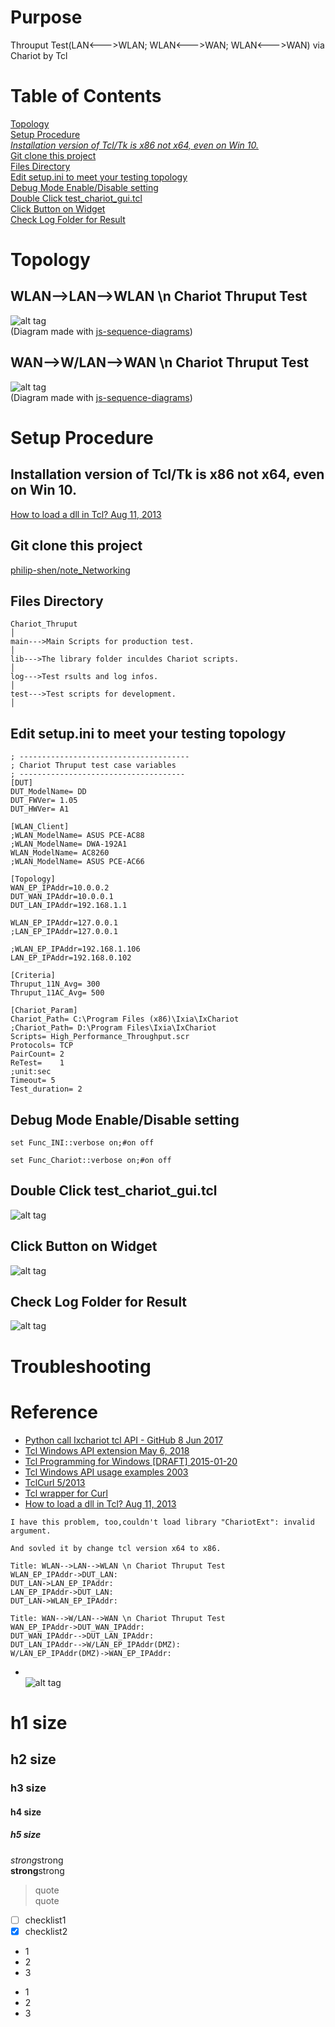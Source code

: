 # Purpose
Throuput Test(LAN<--->WLAN; WLAN<--->WAN; WLAN<--->WAN) via Chariot by Tcl

# Table of Contents  
[Topology](#topology)  
[Setup Procedure](#setup-procedure)  
    [*Installation version of Tcl/Tk is x86 not x64, even on Win 10.*](#installation-version-of-tcltk-is-x86-not-x64-even-on-win-10)  
    [Git clone this project](#git-clone-this-project)  
    [Files Directory](#files-directory)  
    [Edit setup.ini to meet your testing topology](#edit-setupini-to-meet-your-testing-topology)  
    [Debug Mode Enable/Disable setting](#debug-mode-enabledisable-setting)  
    [Double Click test_chariot_gui.tcl](#double-click-test_chariot_guitcl)  
    [Click Button on Widget](#click-button-on-widget)  
    [Check Log Folder for Result](#check-log-folder-for-result)  

# Topology  
## WLAN-->LAN-->WLAN \n Chariot Thruput Test  
![alt tag](https://i.imgur.com/hkKDpW6.jpg)  
(Diagram made with [js-sequence-diagrams](https://bramp.github.io/js-sequence-diagrams/))  

## WAN-->W/LAN-->WAN \n Chariot Thruput Test  
![alt tag](https://i.imgur.com/RiAvpgf.jpg)  
(Diagram made with [js-sequence-diagrams](https://bramp.github.io/js-sequence-diagrams/))  

# Setup Procedure  
## Installation version of Tcl/Tk is x86 not x64, even on Win 10.
[How to load a dll in Tcl? Aug 11, 2013](https://stackoverflow.com/questions/18171997/how-to-load-a-dll-in-tcl)  

## Git clone this project 
[philip-shen/note_Networking](https://github.com/philip-shen/note_Networking)  

## Files Directory  
```  
Chariot_Thruput
│
main--->Main Scripts for production test.
│
lib--->The library folder inculdes Chariot scripts.
│
log--->Test rsults and log infos.
│
test--->Test scripts for development.
│
```  

## Edit setup.ini to meet your testing topology  
```  
; --------------------------------------
; Chariot Thruput test case variables
; -------------------------------------
[DUT]
DUT_ModelName= DD
DUT_FWVer= 1.05
DUT_HWVer= A1

[WLAN_Client]
;WLAN_ModelName= ASUS PCE-AC88
;WLAN_ModelName= DWA-192A1
WLAN_ModelName= AC8260
;WLAN_ModelName= ASUS PCE-AC66

[Topology]
WAN_EP_IPAddr=10.0.0.2
DUT_WAN_IPAddr=10.0.0.1
DUT_LAN_IPAddr=192.168.1.1

WLAN_EP_IPAddr=127.0.0.1
;LAN_EP_IPAddr=127.0.0.1

;WLAN_EP_IPAddr=192.168.1.106
LAN_EP_IPAddr=192.168.0.102

[Criteria]
Thruput_11N_Avg= 300
Thruput_11AC_Avg= 500

[Chariot_Param]
Chariot_Path= C:\Program Files (x86)\Ixia\IxChariot
;Chariot_Path= D:\Program Files\Ixia\IxChariot
Scripts= High_Performance_Throughput.scr
Protocols= TCP
PairCount= 2
ReTest=    1
;unit:sec
Timeout= 5
Test_duration= 2
```  
## Debug Mode Enable/Disable setting
```  
set Func_INI::verbose on;#on off

set Func_Chariot::verbose on;#on off
```  
## Double Click test_chariot_gui.tcl  
![alt tag](https://i.imgur.com/QuC7xZL.jpg)

## Click Button on Widget 
![alt tag](https://i.imgur.com/h3aT4ze.jpg)  

##  Check Log Folder for Result  
![alt tag](https://i.imgur.com/LZllH9N.jpg)

# Troubleshooting  


# Reference
* [Python call Ixchariot tcl API - GitHub 8 Jun 2017](https://github.com/qdyxmas/PyIxChariot)
* [Tcl Windows API extension May 6, 2018](https://twapi.magicsplat.com/)  
* [Tcl Programming for Windows [DRAFT] 2015-01-20](https://www.magicsplat.com/book/)  
* [Tcl Windows API usage examples 2003](https://twapi.magicsplat.com/v1.1/examples.html)  
* [TclCurl 5/2013](https://wiki.tcl-lang.org/page/TclCurl)  
* [Tcl wrapper for Curl ](https://github.com/jdc8/tclcurl)  
* [How to load a dll in Tcl? Aug 11, 2013](https://stackoverflow.com/questions/18171997/how-to-load-a-dll-in-tcl)  
```
I have this problem, too,couldn't load library "ChariotExt": invalid argument.

And sovled it by change tcl version x64 to x86.
```  

```  
Title: WLAN-->LAN-->WLAN \n Chariot Thruput Test
WLAN_EP_IPAddr->DUT_LAN:
DUT_LAN->LAN_EP_IPAddr:
LAN_EP_IPAddr->DUT_LAN:
DUT_LAN->WLAN_EP_IPAddr:
```  

```  
Title: WAN-->W/LAN-->WAN \n Chariot Thruput Test
WAN_EP_IPAddr->DUT_WAN_IPAddr:
DUT_WAN_IPAddr-->DUT_LAN_IPAddr:
DUT_LAN_IPAddr-->W/LAN_EP_IPAddr(DMZ):
W/LAN_EP_IPAddr(DMZ)->WAN_EP_IPAddr:
```  

* []()  
![alt tag]()

# h1 size

## h2 size

### h3 size

#### h4 size

##### h5 size

*strong*strong  
**strong**strong  

> quote  
> quote

- [ ] checklist1
- [x] checklist2

* 1
* 2
* 3

- 1
- 2
- 3

